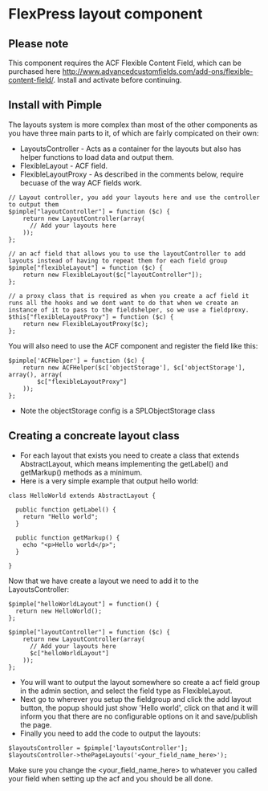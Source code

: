 
# FlexPress layout component

## Please note
This component requires the ACF Flexible Content Field, which can be purchased here http://www.advancedcustomfields.com/add-ons/flexible-content-field/. Install and activate before continuing.

## Install with Pimple

The layouts system is more complex than most of the other components as you have three main parts to it, of which are fairly compicated on their own:
- LayoutsController - Acts as a container for the layouts but also has helper functions to load data and output them.
- FlexibleLayout - ACF field.
- FlexibleLayoutProxy - As described in the comments below, require becuase of the way ACF fields work.

```
// Layout controller, you add your layouts here and use the controller to output them
$pimple["layoutController"] = function ($c) {
    return new LayoutController(array(
      // Add your layouts here
    ));
};

// an acf field that allows you to use the layoutController to add layouts instead of having to repeat them for each field group
$pimple["flexibleLayout"] = function ($c) {
    return new FlexibleLayout($c["layoutController"]);
};

// a proxy class that is required as when you create a acf field it runs all the hooks and we dont want to do that when we create an instance of it to pass to the fieldshelper, so we use a fieldproxy.
$this["flexibleLayoutProxy"] = function ($c) {
    return new FlexibleLayoutProxy($c);
};

```
You will also need to use the ACF component and register the field like this:
```
$pimple['ACFHelper'] = function ($c) {
    return new ACFHelper($c['objectStorage'], $c['objectStorage'], array(), array(
        $c["flexibleLayoutProxy"]
    ));
};
```
- Note the objectStorage config is a SPLObjectStorage class

## Creating a concreate layout class
- For each layout that exists you need to create a class that extends AbstractLayout, which means implementing the getLabel() and getMarkup() methods as a minimum.
- Here is a very simple example that output hello world:
```
class HelloWorld extends AbstractLayout {
  
  public function getLabel() {
    return "Hello world";
  }
  
  public function getMarkup() {
    echo "<p>Hello world</p>";
  }
  
}
```
Now that we have create a layout we need to add it to the LayoutsController:
```
$pimple["helloWorldLayout"] = function() {
  return new HelloWorld();
};

$pimple["layoutController"] = function ($c) {
    return new LayoutController(array(
      // Add your layouts here
      $c["helloWorldLayout"]
    ));
};
```

- You will want to output the layout somewhere so create a acf field group in the admin section, and select the field type as FlexibleLayout.
- Next go to wherever you setup the fieldgroup and click the add layout button, the popup should just show 'Hello world', click on that and it will inform you that there are no configurable options on it and save/publish the page.
- Finally you need to add the code to output the layouts:
```
$layoutsController = $pimple['layoutsController'];
$layoutsController->thePageLayouts('<your_field_name_here>');
```
Make sure you change the <your_field_name_here> to whatever you called your field when setting up the acf and you should be all done.
